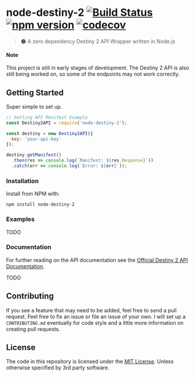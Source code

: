 # node-destiny-2 [![Build Status](https://travis-ci.org/brandonmanke/node-destiny-2.svg?branch=master)](https://travis-ci.org/brandonmanke/node-destiny-2) [![npm version](https://badge.fury.io/js/node-destiny-2.svg)](https://badge.fury.io/js/node-destiny-2) [![codecov](https://codecov.io/gh/brandonmanke/node-destiny-2/branch/master/graph/badge.svg)](https://codecov.io/gh/brandonmanke/node-destiny-2)

> :new_moon: A zero dependency Destiny 2 API Wrapper written in Node.js 

#### Note

This project is still in early stages of development. The Destiny 2 API is also still being worked on, so some of the endpoints may not work correctly.

## Getting Started

Super simple to set up.

```JavaScript
// Getting API Manifest Example
const Destiny2API = require('node-destiny-2');

const destiny = new Destiny2API({
  key: 'your-api-key'
});

destiny.getManifest()
  .then(res => console.log(`Manifest: ${res.Response}`))
  .catch(err => console.log(`Error: ${err}`));
```

### Installation

Install from NPM with: 

`npm install node-destiny-2`


### Examples

TODO

### Documentation

For further reading on the API documentation see the [Official Destiny 2 API Documentation](https://github.com/Bungie-net/api).

TODO

## Contributing

If you see a feature that may need to be added, feel free to send a pull request. Feel free to fix an issue or file an issue of your own. I will set up a `CONTRIBUTING.md` eventually for code style and a little more information on creating pull requests. 

## License

The code in this repository is licensed under the [MIT License](LICENSE). Unless otherwise specified by 3rd party software.
